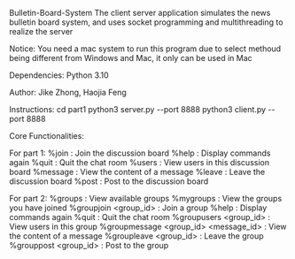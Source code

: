 Bulletin-Board-System
The client server application simulates the news bulletin board system, and uses socket programming and multithreading to realize the server

Notice: You need a mac system to run this program due to select methoud being different from Windows and Mac, it only can be used in Mac

Dependencies:
Python 3.10

Author: 
Jike Zhong, Haojia Feng

Instructions:
cd part1 
python3 server.py --port 8888 
python3 client.py --port 8888


Core Functionalities:

For part 1:
%join             : Join the discussion board
%help             : Display commands again
%quit             : Quit the chat room
%users            : View users in this discussion board
%message <id>     : View the content of a message
%leave            : Leave the discussion board
%post <subject> <content>: Post to the discussion board

For part 2:
%groups                                  : View available groups
%mygroups                                : View the groups you have joined
%groupjoin <group_id>                    : Join a group
%help                                    : Display commands again
%quit                                    : Quit the chat room
%groupusers <group_id>                   : View users in this group
%groupmessage <group_id> <message_id>    : View the content of a message
%groupleave <group_id>                   : Leave the group
%grouppost <group_id> <subject> <content>: Post to the group